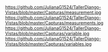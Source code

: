 https://github.com/JulianaG1524/TallerDjango-Vistas/blob/master/Capturas/measurement.jpg
https://github.com/JulianaG1524/TallerDjango-Vistas/blob/master/Capturas/measurements.jpg
https://github.com/JulianaG1524/TallerDjango-Vistas/blob/master/Capturas/variable.jpg
https://github.com/JulianaG1524/TallerDjango-Vistas/blob/master/Capturas/variables.jpg